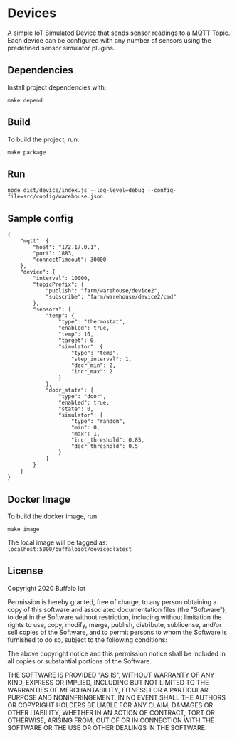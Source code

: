 # Devices

A simple IoT Simulated Device that sends sensor readings to a MQTT Topic.
Each device can be configured with any number of sensors using the predefined sensor simulator plugins.

## Dependencies

Install project dependencies with:

```
make depend
```

## Build

To build the project, run:

```
make package
```

## Run

```
node dist/device/index.js --log-level=debug --config-file=src/config/warehouse.json
```

## Sample config

```
{
	"mqtt": {
		"host": "172.17.0.1",
		"port": 1883,
		"connectTimeout": 30000
	},
	"device": {
		"interval": 10000,
		"topicPrefix": {
			"publish": "farm/warehouse/device2",
			"subscribe": "farm/warehouse/device2/cmd"
		},
		"sensors": {
			"temp": {
				"type": "thermostat",
				"enabled": true,
				"temp": 10,
				"target": 0,
				"simulator": {
					"type": "temp",
					"step_interval": 1,
					"decr_min": 2,
					"incr_max": 2
				}
			},
			"door_state": {
				"type": "door",
				"enabled": true,
				"state": 0,
				"simulator": {
					"type": "random",
					"min": 0,
					"max": 1,
					"incr_threshold": 0.85,
					"decr_threshold": 0.5
				}
			}
		}
	}
}
```

## Docker Image

To build the docker image, run:

```
make image
```

The local image will be tagged as: `localhost:5000/buffaloiot/device:latest`

## License

Copyright 2020 Buffalo Iot

Permission is hereby granted, free of charge, to any person obtaining a copy of this software and associated documentation files (the "Software"), to deal in the Software without restriction, including without limitation the rights to use, copy, modify, merge, publish, distribute, sublicense, and/or sell copies of the Software, and to permit persons to whom the Software is furnished to do so, subject to the following conditions:

The above copyright notice and this permission notice shall be included in all copies or substantial portions of the Software.

THE SOFTWARE IS PROVIDED "AS IS", WITHOUT WARRANTY OF ANY KIND, EXPRESS OR IMPLIED, INCLUDING BUT NOT LIMITED TO THE WARRANTIES OF MERCHANTABILITY, FITNESS FOR A PARTICULAR PURPOSE AND NONINFRINGEMENT. IN NO EVENT SHALL THE AUTHORS OR COPYRIGHT HOLDERS BE LIABLE FOR ANY CLAIM, DAMAGES OR OTHER LIABILITY, WHETHER IN AN ACTION OF CONTRACT, TORT OR OTHERWISE, ARISING FROM, OUT OF OR IN CONNECTION WITH THE SOFTWARE OR THE USE OR OTHER DEALINGS IN THE SOFTWARE.
